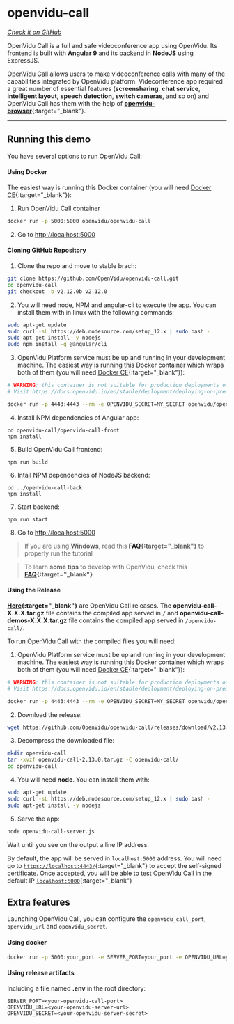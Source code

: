 # openvidu-call
<a href="https://github.com/OpenVidu/openvidu-call.git" target="_blank"><i class="icon ion-social-github"> Check it on GitHub</i></a>

OpenVidu Call is a full and safe videoconference app using OpenVidu. Its frontend is built with <strong>Angular 9</strong> and its backend in <strong>NodeJS</strong> using ExpressJS.

OpenVidu Call allows users to make videoconference calls with many of the capabilities integrated by OpenVidu platform. Videconference app required a great number of essential features (**screensharing**, **chat service**, **intelligent layout**, **speech detection**, **switch cameras**, and so on) and OpenVidu Call has them with the help of [**openvidu-browser**](https://www.npmjs.com/package/openvidu-browser){:target="_blank"}.

<!-- <br>
<p align="center">
  <img  class="img-responsive" src="img/demos/openvidu_call_diagram.png">
</p> -->

<!-- <hr>
<div class="row no-margin row-gallery">
	<div class="col-md-6">
		<a data-fancybox="gallery" href="img/demos/openvidu_call_login.png">
			<img class="img-responsive" src="img/demos/openvidu_call_login.png">
		</a>
	</div>
	<div class="col-md-6">
		<p align="center"><strong>Easy join a room</strong></p>
		<p>You can joint to room with a click. OpenVidu call by default provide us a random session name with the aim of get safer the room access. Moreover, you can share it with whomever the user wants to join the videoconference.</p>
	</div>
</div>
<hr>
<div class="row no-margin row-gallery">
	<div class="col-md-6">
		<p align="center"><strong>Setting up your session</strong></p>
		<p><strong>OpenVidu Call</strong> allows you configure your session before join to the room. You will can check and set your microphone and your webcam device, create your own avatar or to choose the default avatar and to establish your nickname.</p>
	</div>
	<div class="col-md-6">
		<a data-fancybox="gallery" href="img/demos/openvidu_call1.png">
			<img class="img-responsive" src="img/demos/openvidu_call1.png">
		</a>
	</div>
</div>
<hr>
<div class="row no-margin row-gallery">
	<div class="col-md-6">
		<a data-fancybox="gallery" href="img/demos/openvidu_call5.png">
			<img class="img-responsive" src="img/demos/openvidu_call5.png">
		</a>
	</div>
	<div class="col-md-6">
		<p align="center"><strong>Multi-party videoconference</strong></p>
		<p> With OpenVidu Call you can join into a multi-party videoconference, displayed in a nice and intelligent layout. You will be able to zoom in and zoom out and make fullscreen the video you want.    </p>
	</div>
</div>
<hr>
<div class="row no-margin row-gallery">
	<div class="col-md-6">
		<p align="center"><strong>Chatting time!</strong></p>
		<p>OpenVidu Call provides a nice chat where you will be able to exchange messages with all your videoconference mates. The chat view will be carefuly and responsively integrated in the layout.
		</p>
	</div>
	<div class="col-md-6">
		<a data-fancybox="gallery" href="img/demos/openvidu_call3.png">
			<img class="img-responsive" src="img/demos/openvidu_call3.png">
		</a>
	</div>
</div> -->

---

## Running this demo

You have several options to run OpenVidu Call:

#### Using Docker

 The easiest way is running this Docker container (you will need [Docker CE](https://store.docker.com/search?type=edition&offering=community){:target="_blank"}):


1) Run OpenVidu Call container
```bash
docker run -p 5000:5000 openvidu/openvidu-call
```

2) Go to [http://localhost:5000](http://localhost:5000)

#### Cloning GitHub Repository


1)  Clone the repo and move to stable brach:

```bash
git clone https://github.com/OpenVidu/openvidu-call.git
cd openvidu-call
git checkout -b v2.12.0b v2.12.0
```

2) You will need node, NPM and angular-cli to execute the app. You can install them with in linux with the following commands:

```bash
sudo apt-get update
sudo curl -sL https://deb.nodesource.com/setup_12.x | sudo bash -
sudo apt-get install -y nodejs
sudo npm install -g @angular/cli
```

3)  OpenVidu Platform service must be up and running in your development machine. The easiest way is running this Docker container which wraps both of them (you will need [Docker CE](https://store.docker.com/search?type=edition&offering=community){:target="_blank"}):

```bash
# WARNING: this container is not suitable for production deployments of OpenVidu Platform
# Visit https://docs.openvidu.io/en/stable/deployment/deploying-on-premises

docker run -p 4443:4443 --rm -e OPENVIDU_SECRET=MY_SECRET openvidu/openvidu-server-kms:2.13.0
```

4)  Install NPM dependencies of Angular app:

```
cd openvidu-call/openvidu-call-front
npm install
```

5)  Build OpenVidu Call frontend:

```
npm run build
```

6) Intall NPM dependencies of NodeJS backend:

```
cd ../openvidu-call-back
npm install
```

7) Start backend:

```
npm run start
```
8) Go to [http://localhost:5000](http://localhost:5000)

> If you are using **Windows**, read this **[FAQ](troubleshooting/#3-i-am-using-windows-to-run-the-tutorials-develop-my-app-anything-i-should-know){:target="_blank"}** to properly run the tutorial

> To learn **some tips** to develop with OpenVidu, check this **[FAQ](troubleshooting/#2-any-tips-to-make-easier-the-development-of-my-app-with-openvidu){:target="_blank"}**

#### Using the Release

**[Here](https://github.com/OpenVidu/openvidu-call/releases){:target="_blank"}** are OpenVidu Call releases.
The **openvidu-call-X.X.X.tar.gz** file contains the compiled app served in `/` and **openvidu-call-demos-X.X.X.tar.gz** file contains the compiled app served in `/openvidu-call/`.

To run OpenVidu Call with the compiled files you will need:

1) OpenVidu Platform service must be up and running in your development machine. The easiest way is running this Docker container which wraps both of them (you will need [Docker CE](https://store.docker.com/search?type=edition&offering=community){:target="_blank"}):

```bash
# WARNING: this container is not suitable for production deployments of OpenVidu Platform
# Visit https://docs.openvidu.io/en/stable/deployment/deploying-on-premises

docker run -p 4443:4443 --rm -e OPENVIDU_SECRET=MY_SECRET openvidu/openvidu-server-kms:2.13.0
```

2) Download the release:

```bash
wget https://github.com/OpenVidu/openvidu-call/releases/download/v2.13.0/openvidu-call-demos-2.13.0.tar.gz
```

3) Decompress the downloaded file:


```bash
mkdir openvidu-call
tar -xvzf openvidu-call-2.13.0.tar.gz -C openvidu-call/
cd openvidu-call
```


4) You will need **node**. You can install them with:

```bash
sudo apt-get update
sudo curl -sL https://deb.nodesource.com/setup_12.x | sudo bash -
sudo apt-get install -y nodejs
```

5) Serve the app:

```bash
node openvidu-call-server.js
```

Wait until you see on the output a line IP address.

By default, the app will be served in `localhost:5000` address. You will need go to [`https://localhost:4443/`](https://localhost:4443/){:target="_blank"} to accept the self-signed certificate. Once accepted, you will be able to test OpenVidu Call in the default IP [`localhost:5000`](http://localhost:5000){:target="_blank"}

## Extra features

Launching OpenVidu Call, you can configure the `openvidu_call_port`, `openvidu_url` and `openvidu_secret`.

#### Using docker

```bash
docker run -p 5000:your_port -e SERVER_PORT=your_port -e OPENVIDU_URL=your_openvidu_url -e OPENVIDU_SECRET=your_secret openvidu/openvidu-call:X.Y.Z
```


#### Using release artifacts

Including a file named **.env** in the root directory:

```
SERVER_PORT=<your-openvidu-call-port>
OPENVIDU_URL=<your-openvidu-server-url>
OPENVIDU_SECRET=<your-openvidu-server-secret>
```

<link rel="stylesheet" href="https://cdnjs.cloudflare.com/ajax/libs/fancybox/3.1.20/jquery.fancybox.min.css" />
<script src="https://cdnjs.cloudflare.com/ajax/libs/fancybox/3.1.20/jquery.fancybox.min.js"></script>
<script>
  $().fancybox({
    selector : '[data-fancybox="gallery"]',
    infobar : true,
    arrows : false,
    loop: true,
    protect: true,
    transitionEffect: 'slide',
    buttons : [
        'close'
    ],
    clickOutside : 'close',
    clickSlide   : 'close',
  });
</script>

